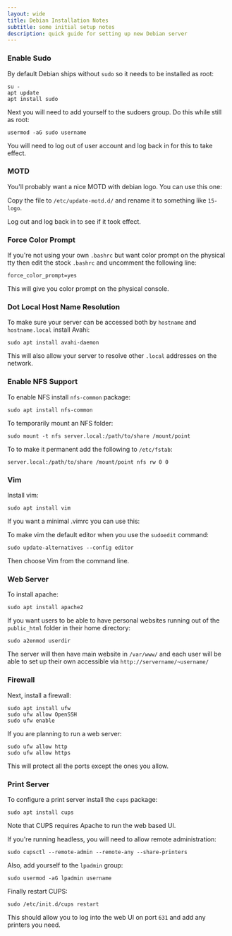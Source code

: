 ```yaml
---
layout: wide
title: Debian Installation Notes
subtitle: some initial setup notes
description: quick guide for setting up new Debian server
---
```


### Enable Sudo

By default Debian ships without `sudo` so it needs to be installed as root:

    su -
    apt update
    apt install sudo

Next you will need to add yourself to the sudoers group. Do this while still as root:

    usermod -aG sudo username

You will need to log out of user account and log back in for this to take effect.


### MOTD

You'll probably want a nice MOTD with debian logo. You can use this one:

<script src="https://gist.github.com/maciakl/93e2a445e17f3959e56462063f8474a9.js"></script>

Copy the file to `/etc/update-motd.d/` and rename it to something like `15-logo`.

Log out and log back in to see if it took effect.

### Force Color Prompt

If you're not using your own `.bashrc` but want color prompt on the physical tty then edit the stock `.bashrc` and uncomment the following line:

    force_color_prompt=yes

This will give you color prompt on the physical console.

### Dot Local Host Name Resolution

To make sure your server can be accessed both by `hostname` and `hostname.local` install Avahi:

    sudo apt install avahi-daemon

This will also allow your server to resolve other `.local` addresses on the network.

### Enable NFS Support

To enable NFS install `nfs-common` package:

    sudo apt install nfs-common

To temporarily mount an NFS folder:

    sudo mount -t nfs server.local:/path/to/share /mount/point

To to make it permanent add the following to `/etc/fstab`:

    server.local:/path/to/share /mount/point nfs rw 0 0


### Vim

Install vim:

    sudo apt install vim

If you want a minimal .vimrc you can use this:

<script src="https://gist.github.com/maciakl/6e5c8021b6db6626deb12033d0f5d1a4.js"></script>

To make vim the default editor when you use the `sudoedit` command:

    sudo update-alternatives --config editor

Then choose Vim from the command line.

### Web Server

To install apache:

    sudo apt install apache2

If you want users to be able to have personal websites running out of the `public_html` folder in their home directory:

    sudo a2enmod userdir

The server will then have main website in `/var/www/` and each user will be able to set up their own accessible via `http://servername/~username/`

### Firewall

Next, install a firewall:

    sudo apt install ufw
    sudo ufw allow OpenSSH
    sudo ufw enable

If you are planning to run a web server:

    sudo ufw allow http
    sudo ufw allow https

This will protect all the ports except the ones you allow.

### Print Server

To configure a print server install the `cups` package:

    sudo apt install cups

Note that CUPS requires Apache to run the web based UI.

If you're running headless, you will need to allow remote administration:

    sudo cupsctl --remote-admin --remote-any --share-printers

Also, add yourself to the `lpadmin` group:

    sudo usermod -aG lpadmin username

Finally restart CUPS:

    sudo /etc/init.d/cups restart

This should allow you to log into the web UI on port `631` and add any printers you need.



